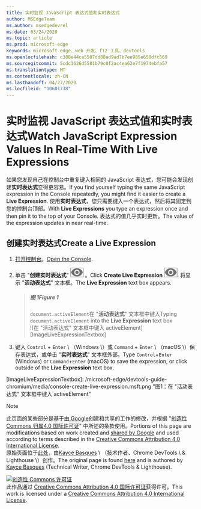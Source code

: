 ```yaml
---
title: 实时监视 JavaScript 表达式值和实时表达式
author: MSEdgeTeam
ms.author: msedgedevrel
ms.date: 03/24/2020
ms.topic: article
ms.prod: microsoft-edge
keywords: microsoft edge、web 开发、f12 工具、devtools
ms.openlocfilehash: c388e44ca5507dd88ad9ad7b7ee985e658dfc569
ms.sourcegitcommit: 5cdc1626d5581b79c0f2ac4ea62e7f1974ebfa57
ms.translationtype: MT
ms.contentlocale: zh-CN
ms.lasthandoff: 04/27/2020
ms.locfileid: "10601738"
---
```

<!-- Copyright Kayce Basques 

   Licensed under the Apache License, Version 2.0 (the "License");
   you may not use this file except in compliance with the License.
   You may obtain a copy of the License at

       https://www.apache.org/licenses/LICENSE-2.0

   Unless required by applicable law or agreed to in writing, software
   distributed under the License is distributed on an "AS IS" BASIS,
   WITHOUT WARRANTIES OR CONDITIONS OF ANY KIND, either express or implied.
   See the License for the specific language governing permissions and
   limitations under the License.  -->





# <span data-ttu-id="326c5-103">实时监视 JavaScript 表达式值和实时表达式</span><span class="sxs-lookup"><span data-stu-id="326c5-103">Watch JavaScript Expression Values In Real-Time With Live Expressions</span></span>   

  

<span data-ttu-id="326c5-104">如果您发现自己在控制台中重复键入相同的 JavaScript 表达式，您可能会发现创建**实时表达式**变得更容易。</span><span class="sxs-lookup"><span data-stu-id="326c5-104">If you find yourself typing the same JavaScript expression in the Console repeatedly, you might find it easier to create a **Live Expression**.</span></span>  <span data-ttu-id="326c5-105">使用**实时表达式**，您只需要键入一个表达式，然后将其固定到您的控制台顶部。</span><span class="sxs-lookup"><span data-stu-id="326c5-105">With **Live Expressions** you type an expression once and then pin it to the top of your Console.</span></span>  <span data-ttu-id="326c5-106">表达式的值几乎实时更新。</span><span class="sxs-lookup"><span data-stu-id="326c5-106">The value of the expression updates in near real-time.</span></span>  

## <span data-ttu-id="326c5-107">创建实时表达式</span><span class="sxs-lookup"><span data-stu-id="326c5-107">Create a Live Expression</span></span>   

1.  <span data-ttu-id="326c5-108">[打开控制台][DevToolsConsoleReferenceOpenConsole]。</span><span class="sxs-lookup"><span data-stu-id="326c5-108">[Open the Console][DevToolsConsoleReferenceOpenConsole].</span></span>  
1.  <span data-ttu-id="326c5-109">单击 "**创建实时表达式**" ![ 创建实时表达式 ][ImageCreateLiveExpressionIcon] 。</span><span class="sxs-lookup"><span data-stu-id="326c5-109">Click **Create Live Expression** ![Create Live Expression][ImageCreateLiveExpressionIcon].</span></span>  <span data-ttu-id="326c5-110">将显示 "**活动表达式**" 文本框。</span><span class="sxs-lookup"><span data-stu-id="326c5-110">The **Live Expression** text box appears.</span></span>  
    
    > ##### <span data-ttu-id="326c5-111">图 1</span><span class="sxs-lookup"><span data-stu-id="326c5-111">Figure 1</span></span>  
    > <span data-ttu-id="326c5-112">`document.activeElement`在 "**活动表达式**" 文本框中键入</span><span class="sxs-lookup"><span data-stu-id="326c5-112">Typing `document.activeElement` into the **Live Expression** text box</span></span>  
    > ![在 "活动表达式" 文本框中键入 activeElement][ImageLiveExpressionTextbox]  
    
1.  <span data-ttu-id="326c5-114">键入 `Control` + `Enter` \ （Windows \）或 `Command` + `Enter` \ （macOS \）保存表达式，或单击 "**实时表达式**" 文本框外部。</span><span class="sxs-lookup"><span data-stu-id="326c5-114">Type `Control`+`Enter` \(Windows\) or `Command`+`Enter` \(macOS\) to save the expression, or click outside of the **Live Expression** text box.</span></span>  

<!--todo: add reference open console (open the console) section when available  -->  

 



<!-- image links -->  

[ImageCreateLiveExpressionIcon]: /microsoft-edge/devtools-guide-chromium/media/create-live-expression-icon.msft.png  

[ImageLiveExpressionTextbox]: /microsoft-edge/devtools-guide-chromium/media/console-create-live-expression.msft.png "图1：在 "活动表达式" 文本框中键入 activeElement"  

<!-- links -->  

[DevToolsConsoleReferenceOpenConsole]: /microsoft-edge/devtools-guide-chromium/console/reference#open-the-console "打开控制台参考"  

> [!NOTE]
> <span data-ttu-id="326c5-117">此页面的某些部分是基于[由 Google][GoogleSitePolicies]创建和共享的工作的修改，并根据 "[创造性 Commons 归属4.0 国际许可证][CCA4IL]" 中所述的条款使用。</span><span class="sxs-lookup"><span data-stu-id="326c5-117">Portions of this page are modifications based on work created and [shared by Google][GoogleSitePolicies] and used according to terms described in the [Creative Commons Attribution 4.0 International License][CCA4IL].</span></span>  
> <span data-ttu-id="326c5-118">原始页面位于[此处](https://developers.google.com/web/tools/chrome-devtools/console/live-expressions)，由[Kayce Basques][KayceBasques] \ （技术作者、Chrome DevTools \ & Lighthouse \）创作。</span><span class="sxs-lookup"><span data-stu-id="326c5-118">The original page is found [here](https://developers.google.com/web/tools/chrome-devtools/console/live-expressions) and is authored by [Kayce Basques][KayceBasques] \(Technical Writer, Chrome DevTools \& Lighthouse\).</span></span>  

[![创造性 Commons 许可证][CCby4Image]][CCA4IL]  
<span data-ttu-id="326c5-120">此作品通过 [Creative Commons Attribution 4.0 国际许可证][CCA4IL]获得许可。</span><span class="sxs-lookup"><span data-stu-id="326c5-120">This work is licensed under a [Creative Commons Attribution 4.0 International License][CCA4IL].</span></span>  

[CCA4IL]: https://creativecommons.org/licenses/by/4.0  
[CCby4Image]: https://i.creativecommons.org/l/by/4.0/88x31.png  
[GoogleSitePolicies]: https://developers.google.com/terms/site-policies  
[KayceBasques]: https://developers.google.com/web/resources/contributors/kaycebasques  
